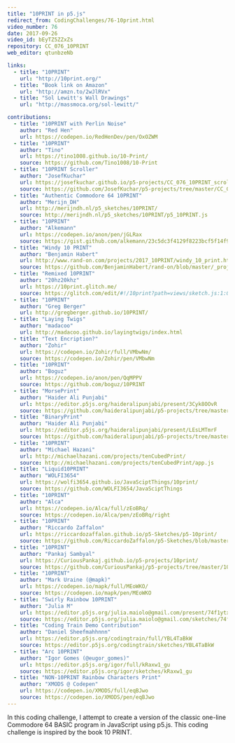 ```yaml
---
title: "10PRINT in p5.js"
redirect_from: CodingChallenges/76-10print.html
video_number: 76
date: 2017-09-26
video_id: bEyTZ5ZZxZs
repository: CC_076_10PRINT
web_editor: qtunbzeNb

links:
  - title: "10PRINT"
    url: "http://10print.org/"
  - title: "Book link on Amazon"
    url: "http://amzn.to/2wJlRVx"
  - title: "Sol Lewitt's Wall Drawings"
    url: "http://massmoca.org/sol-lewitt/"

contributions:
  - title: "10PRINT with Perlin Noise"
    author: "Red Hen"
    url: https://codepen.io/RedHenDev/pen/OxOZWM
  - title: "10PRINT"
    author: "Tino"
    url: https://tino1008.github.io/10-Print/
    source: https://github.com/Tino1008/10-Print
  - title: "10PRINT Scroller"
    author: "JosefKuchar"
    url: https://josefkuchar.github.io/p5-projects/CC_076_10PRINT_scroller/
    source: https://github.com/JosefKuchar/p5-projects/tree/master/CC_076_10PRINT_scrollert
  - title: "Authentic Commodore 64 10PRINT"
    author: "Merijn_DH"
    url: http://merijndh.nl/p5_sketches/10PRINT/
    source: http://merijndh.nl/p5_sketches/10PRINT/p5_10PRINT.js
  - title: "10PRINT"
    author: "Alkemann"
    url: https://codepen.io/anon/pen/jGLRax
    source: https://gist.github.com/alkemann/23c5dc3f4129f8223bcf5f14f9b3accf
  - title: "Windy 10 PRINT"
    author: "Benjamin Habert"
    url: http://www.rand-on.com/projects/2017_10PRINT/windy_10_print.html
    source: https://github.com/BenjaminHabert/rand-on/blob/master/_projects/2017_10PRINT/windy_10_print.js
  - title: "Remixed 10PRINT"
    author: "20hz20khz"
    url: https://10print.glitch.me/
    source: https://glitch.com/edit/#!/10print?path=views/sketch.js:1:0
  - title: "10PRINT"
    author: "Greg Berger"
    url: http://gregberger.github.io/10PRINT/
  - title: "Laying Twigs"
    author: "madacoo"
    url: http://madacoo.github.io/layingtwigs/index.html
  - title: "Text Encription?"
    author: "Zohir"
    url: https://codepen.io/Zohir/full/VMbwNm/
    source: https://codepen.io/Zohir/pen/VMbwNm
  - title: "10PRINT"
    author: "Boguz"
    url: https://codepen.io/anon/pen/QqMPPV
    source: https://github.com/boguz/10PRINT
  - title: "MorsePrint"
    author: "Haider Ali Punjabi"
    url: https://editor.p5js.org/haideralipunjabi/present/3Cyk8OOvR
    source: https://github.com/haideralipunjabi/p5-projects/tree/master/10Print
  - title: "BinaryPrint"
    author: "Haider Ali Punjabi"
    url: https://editor.p5js.org/haideralipunjabi/present/LEsLMTmrF
    source: https://github.com/haideralipunjabi/p5-projects/tree/master/10Print
  - title: "10PRINT"
    author: "Michael Hazani"
    url: http://michaelhazani.com/projects/tenCubedPrint/
    source: http://michaelhazani.com/projects/tenCubedPrint/app.js
  - title: "Liquid10PRINT"
    author: "WOLFI3654"
    url: https://wolfi3654.github.io/JavaSciptThings/10print/
    source: https://github.com/WOLFI3654/JavaSciptThings
  - title: "10PRINT"
    author: "Alca"
    url: https://codepen.io/Alca/full/zEoBRq/
    source: https://codepen.io/Alca/pen/zEoBRq/right
  - title: "10PRINT"
    author: "Riccardo Zaffalon"
    url: https://riccardozaffalon.github.io/p5-Sketches/p5-10print/
    source: https://github.com/RiccardoZaffalon/p5-Sketches/blob/master/p5-10print/index.html
  - title: "10PRINT"
    author: "Pankaj Sambyal"
    url: https://CuriousPankaj.github.io/p5-projects/10print/
    source: https://github.com/CuriousPankaj/p5-projects/tree/master/10print
  - title: "10PRINT"
    author: "Mark Uraine (@mapk)"
    url: https://codepen.io/mapk/full/MEoWKO/
    source: https://codepen.io/mapk/pen/MEoWKO
  - title: "Swirly Rainbow 10PRINT"
    author: "Julia M"
    url: https://editor.p5js.org/julia.maiolo@gmail.com/present/74f1ytxMs
    source: https://editor.p5js.org/julia.maiolo@gmail.com/sketches/74f1ytxMs
  - title: "Coding Train Demo Contribution"
    author: "Daniel Sheefmahhnnn"
    url: https://editor.p5js.org/codingtrain/full/YBL4TaBkW
    source: https://editor.p5js.org/codingtrain/sketches/YBL4TaBkW
  - title: "Arc 10PRINT"
    author: "Igor Gomes (@eugor_gomes)"
    url: https://editor.p5js.org/igor/full/kRaxw1_gu
    source: https://editor.p5js.org/igor/sketches/kRaxw1_gu
  - title: "NON-10PRINT Rainbow Characters Print"
    author: "XMODS @ Codepen"
    url: https://codepen.io/XMODS/full/eqBJwo
    source: https://codepen.io/XMODS/pen/eqBJwo
---
```


In this coding challenge, I attempt to create a version of the classic one-line Commodore 64 BASIC program in JavaScript using p5.js. This coding challenge is inspired by the book 10 PRINT.
